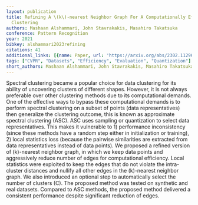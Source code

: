 ```yaml
---
layout: publication
title: Refining A \(k\)-nearest Neighbor Graph For A Computationally Efficient Spectral
  Clustering
authors: Mashaan Alshammari, John Stavrakakis, Masahiro Takatsuka
conference: Pattern Recognition
year: 2021
bibkey: alshammari2023refining
citations: 41
additional_links: [{name: Paper, url: 'https://arxiv.org/abs/2302.11296'}]
tags: ["CVPR", "Datasets", "Efficiency", "Evaluation", "Quantization"]
short_authors: Mashaan Alshammari, John Stavrakakis, Masahiro Takatsuka
---
```

Spectral clustering became a popular choice for data clustering for its
ability of uncovering clusters of different shapes. However, it is not always
preferable over other clustering methods due to its computational demands. One
of the effective ways to bypass these computational demands is to perform
spectral clustering on a subset of points (data representatives) then
generalize the clustering outcome, this is known as approximate spectral
clustering (ASC). ASC uses sampling or quantization to select data
representatives. This makes it vulnerable to 1) performance inconsistency
(since these methods have a random step either in initialization or training),
2) local statistics loss (because the pairwise similarities are extracted from
data representatives instead of data points). We proposed a refined version of
\(k\)-nearest neighbor graph, in which we keep data points and aggressively
reduce number of edges for computational efficiency. Local statistics were
exploited to keep the edges that do not violate the intra-cluster distances and
nullify all other edges in the \(k\)-nearest neighbor graph. We also introduced
an optional step to automatically select the number of clusters \(C\). The
proposed method was tested on synthetic and real datasets. Compared to ASC
methods, the proposed method delivered a consistent performance despite
significant reduction of edges.
